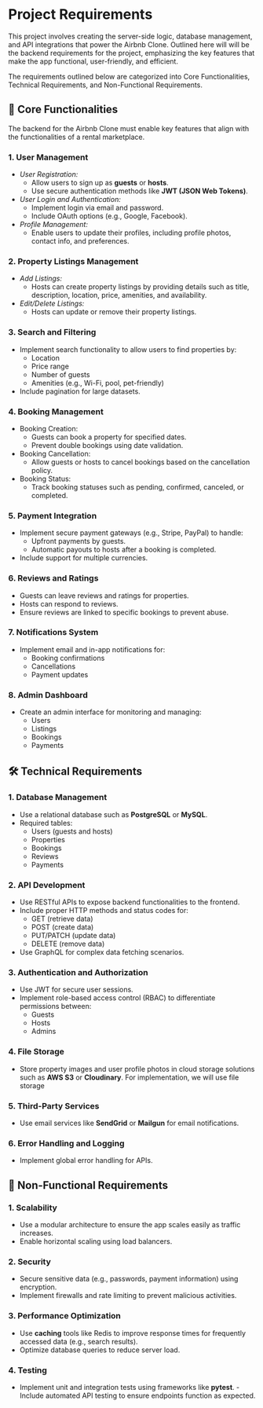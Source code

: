 # Project Requirements
This project involves creating the server-side logic, database management, and API integrations that power the Airbnb Clone. Outlined here will will be the backend requirements for the project, emphasizing the key features that make the app functional, user-friendly, and efficient.

The requirements outlined below are categorized into Core Functionalities, Technical Requirements, and Non-Functional Requirements.

## 🔑 Core Functionalities
The backend for the Airbnb Clone must enable key features that align with the functionalities of a rental marketplace.

### 1. User Management
 - *User Registration:*
    - Allow users to sign up as **guests** or **hosts**.
    - Use secure authentication methods like **JWT (JSON Web Tokens)**.
 - *User Login and Authentication:*
    - Implement login via email and password.
    - Include OAuth options (e.g., Google, Facebook).
 - *Profile Management:*
    - Enable users to update their profiles, including profile photos, contact info, and preferences.
### 2. Property Listings Management
 - *Add Listings:*
    - Hosts can create property listings by providing details such as title, description, location, price, amenities, and availability.
 - *Edit/Delete Listings:*
    - Hosts can update or remove their property listings.
### 3. Search and Filtering
 - Implement search functionality to allow users to find properties by:
    - Location
    - Price range
    - Number of guests
    - Amenities (e.g., Wi-Fi, pool, pet-friendly)
 - Include pagination for large datasets.
### 4. Booking Management
 - Booking Creation:
    - Guests can book a property for specified dates.
    - Prevent double bookings using date validation.
 - Booking Cancellation:
    - Allow guests or hosts to cancel bookings based on the cancellation policy.
 - Booking Status:
    - Track booking statuses such as pending, confirmed, canceled, or completed.
### 5. Payment Integration
 - Implement secure payment gateways (e.g., Stripe, PayPal) to handle:
    - Upfront payments by guests.
    - Automatic payouts to hosts after a booking is completed.
 - Include support for multiple currencies.
### 6. Reviews and Ratings
 - Guests can leave reviews and ratings for properties.
 - Hosts can respond to reviews.
 - Ensure reviews are linked to specific bookings to prevent abuse.
### 7. Notifications System
 - Implement email and in-app notifications for:
    - Booking confirmations
    - Cancellations
    - Payment updates
### 8. Admin Dashboard
 - Create an admin interface for monitoring and managing:
    - Users
    - Listings
    - Bookings
    - Payments

## 🛠️ Technical Requirements
### 1. Database Management
 - Use a relational database such as **PostgreSQL** or **MySQL**.
 - Required tables:
     - Users (guests and hosts)
     - Properties
     - Bookings
     - Reviews
     - Payments
### 2. API Development
 - Use RESTful APIs to expose backend functionalities to the frontend.
 - Include proper HTTP methods and status codes for:
    - GET (retrieve data)
    - POST (create data)
    - PUT/PATCH (update data)
    - DELETE (remove data)
 - Use GraphQL for complex data fetching scenarios.
### 3. Authentication and Authorization
 - Use JWT for secure user sessions.
 - Implement role-based access control (RBAC) to differentiate permissions between:
    - Guests
    - Hosts
    - Admins
### 4. File Storage
 - Store property images and user profile photos in cloud storage solutions such as **AWS S3** or **Cloudinary**. For implementation, we will use file storage
### 5. Third-Party Services
 - Use email services like **SendGrid** or **Mailgun** for email notifications.
### 6. Error Handling and Logging
 - Implement global error handling for APIs.
## 🚀 Non-Functional Requirements
### 1. Scalability
 - Use a modular architecture to ensure the app scales easily as traffic increases.
 - Enable horizontal scaling using load balancers.
### 2. Security
 - Secure sensitive data (e.g., passwords, payment information) using encryption.
 - Implement firewalls and rate limiting to prevent malicious activities.
### 3. Performance Optimization
 - Use **caching** tools like Redis to improve response times for frequently accessed data (e.g., search results).
 - Optimize database queries to reduce server load.
### 4. Testing
 - Implement unit and integration tests using frameworks like **pytest**.
 -Include automated API testing to ensure endpoints function as expected.